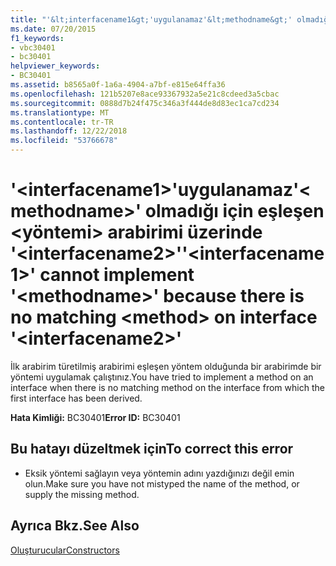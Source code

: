 ```yaml
---
title: "'&lt;interfacename1&gt;'uygulanamaz'&lt;methodname&gt;' olmadığı için eşleşen &lt;yöntemi&gt; arabirimi üzerinde '&lt;interfacename2&gt;'"
ms.date: 07/20/2015
f1_keywords:
- vbc30401
- bc30401
helpviewer_keywords:
- BC30401
ms.assetid: b8565a0f-1a6a-4904-a7bf-e815e64ffa36
ms.openlocfilehash: 121b5207e8ace93367932a5e21c8cdeed3a5cbac
ms.sourcegitcommit: 0888d7b24f475c346a3f444de8d83ec1ca7cd234
ms.translationtype: MT
ms.contentlocale: tr-TR
ms.lasthandoff: 12/22/2018
ms.locfileid: "53766678"
---
```

# <a name="ltinterfacename1gt-cannot-implement-ltmethodnamegt-because-there-is-no-matching-ltmethodgt-on-interface-ltinterfacename2gt"></a><span data-ttu-id="b57ea-102">'&lt;interfacename1&gt;'uygulanamaz'&lt;methodname&gt;' olmadığı için eşleşen &lt;yöntemi&gt; arabirimi üzerinde '&lt;interfacename2&gt;'</span><span class="sxs-lookup"><span data-stu-id="b57ea-102">'&lt;interfacename1&gt;' cannot implement '&lt;methodname&gt;' because there is no matching &lt;method&gt; on interface '&lt;interfacename2&gt;'</span></span>
<span data-ttu-id="b57ea-103">İlk arabirim türetilmiş arabirimi eşleşen yöntem olduğunda bir arabirimde bir yöntemi uygulamak çalıştınız.</span><span class="sxs-lookup"><span data-stu-id="b57ea-103">You have tried to implement a method on an interface when there is no matching method on the interface from which the first interface has been derived.</span></span>  
  
 <span data-ttu-id="b57ea-104">**Hata Kimliği:** BC30401</span><span class="sxs-lookup"><span data-stu-id="b57ea-104">**Error ID:** BC30401</span></span>  
  
## <a name="to-correct-this-error"></a><span data-ttu-id="b57ea-105">Bu hatayı düzeltmek için</span><span class="sxs-lookup"><span data-stu-id="b57ea-105">To correct this error</span></span>  
  
-   <span data-ttu-id="b57ea-106">Eksik yöntemi sağlayın veya yöntemin adını yazdığınızı değil emin olun.</span><span class="sxs-lookup"><span data-stu-id="b57ea-106">Make sure you have not mistyped the name of the method, or supply the missing method.</span></span>  
  
## <a name="see-also"></a><span data-ttu-id="b57ea-107">Ayrıca Bkz.</span><span class="sxs-lookup"><span data-stu-id="b57ea-107">See Also</span></span>  
 [<span data-ttu-id="b57ea-108">Oluşturucular</span><span class="sxs-lookup"><span data-stu-id="b57ea-108">Constructors</span></span>](~/docs/visual-basic/programming-guide/concepts/object-oriented-programming.md#constructors)
